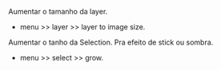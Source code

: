 Aumentar o tamanho da layer.
-  menu >> layer >> layer to image size.

Aumentar o tanho da Selection. Pra efeito de stick ou sombra.
- menu >> select >> grow.

